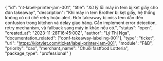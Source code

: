 {
  "id": "nt-label-printer-jam-001",
  "title": "Xử lý lỗi máy in tem bị kẹt giấy cho đơn takeaway",
  "description": "Khi máy in tem Brother bị kẹt giấy, hệ thống không có cơ chế retry hoặc alert. Đơn takeaway bị miss tem dẫn đến confusion trong kitchen và delay giao hàng. Cần implement error detection, retry mechanism, và fallback sang máy in khác nếu có.",
  "status": "open",
  "created_at": "2023-11-28T16:45:00Z",
  "author": "Lý Thị Nga",
  "documentation_related": ["conf-takeaway-labeling-001"],
  "type": "ticket",
  "url": "https://kiotviet.com/ticket/label-printer-jam-001",
  "module": "F&B",
  "priority": "cao",
  "merchant_name": "Chuỗi fastfood Lotteria",
  "package_type": "professional"
}
